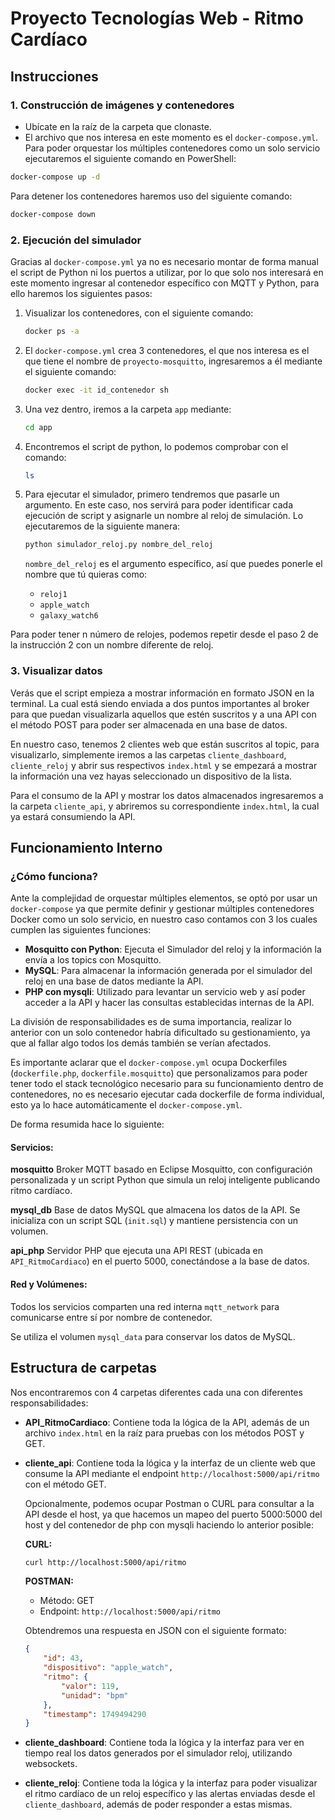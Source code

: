 # Proyecto Tecnologías Web - Ritmo Cardíaco

## Instrucciones

### 1. Construcción de imágenes y contenedores

- Ubícate en la raíz de la carpeta que clonaste.
- El archivo que nos interesa en este momento es el `docker-compose.yml`. Para poder orquestar los múltiples contenedores como un solo servicio ejecutaremos el siguiente comando en PowerShell:

```bash
docker-compose up -d
```
Para detener los contenedores haremos uso del siguiente comando:
```bash
docker-compose down
```

### 2. Ejecución del simulador

Gracias al `docker-compose.yml` ya no es necesario montar de forma manual el script de Python ni los puertos a utilizar, por lo que solo nos interesará en este momento ingresar al contenedor específico con MQTT y Python, para ello haremos los siguientes pasos:

1. Visualizar los contenedores, con el siguiente comando:
   ```bash
   docker ps -a
   ```

2. El `docker-compose.yml` crea 3 contenedores, el que nos interesa es el que tiene el nombre de `proyecto-mosquitto`, ingresaremos a él mediante el siguiente comando:
   ```bash
   docker exec -it id_contenedor sh
   ```

3. Una vez dentro, iremos a la carpeta `app` mediante:
   ```bash
   cd app
   ```

4. Encontremos el script de python, lo podemos comprobar con el comando:
   ```bash
   ls
   ```

5. Para ejecutar el simulador, primero tendremos que pasarle un argumento. En este caso, nos servirá para poder identificar cada ejecución de script y asignarle un nombre al reloj de simulación. Lo ejecutaremos de la siguiente manera:
   ```bash
   python simulador_reloj.py nombre_del_reloj
   ```

   `nombre_del_reloj` es el argumento específico, así que puedes ponerle el nombre que tú quieras como:
   - `reloj1`
   - `apple_watch`
   - `galaxy_watch6`

Para poder tener n número de relojes, podemos repetir desde el paso 2 de la instrucción 2 con un nombre diferente de reloj.

### 3. Visualizar datos

Verás que el script empieza a mostrar información en formato JSON en la terminal. La cual está siendo enviada a dos puntos importantes al broker para que puedan visualizarla aquellos que estén suscritos y a una API con el método POST para poder ser almacenada en una base de datos.

En nuestro caso, tenemos 2 clientes web que están suscritos al topic, para visualizarlo, simplemente iremos a las carpetas `cliente_dashboard`, `cliente_reloj` y abrir sus respectivos `index.html` y se empezará a mostrar la información una vez hayas seleccionado un dispositivo de la lista.

Para el consumo de la API y mostrar los datos almacenados ingresaremos a la carpeta `cliente_api`, y abriremos su correspondiente `index.html`, la cual ya estará consumiendo la API.

## Funcionamiento Interno

### ¿Cómo funciona?

Ante la complejidad de orquestar múltiples elementos, se optó por usar un `docker-compose` ya que permite definir y gestionar múltiples contenedores Docker como un solo servicio, en nuestro caso contamos con 3 los cuales cumplen las siguientes funciones:

- **Mosquitto con Python**: Ejecuta el Simulador del reloj y la información la envía a los topics con Mosquitto.
- **MySQL**: Para almacenar la información generada por el simulador del reloj en una base de datos mediante la API.
- **PHP con mysqli**: Utilizado para levantar un servicio web y así poder acceder a la API y hacer las consultas establecidas internas de la API.

La división de responsabilidades es de suma importancia, realizar lo anterior con un solo contenedor habría dificultado su gestionamiento, ya que al fallar algo todos los demás también se verían afectados.

Es importante aclarar que el `docker-compose.yml` ocupa Dockerfiles (`dockerfile.php`, `dockerfile.mosquitto`) que personalizamos para poder tener todo el stack tecnológico necesario para su funcionamiento dentro de contenedores, no es necesario ejecutar cada dockerfile de forma individual, esto ya lo hace automáticamente el `docker-compose.yml`.

De forma resumida hace lo siguiente:

#### Servicios:

**mosquitto**
Broker MQTT basado en Eclipse Mosquitto, con configuración personalizada y un script Python que simula un reloj inteligente publicando ritmo cardíaco.

**mysql_db**
Base de datos MySQL que almacena los datos de la API. Se inicializa con un script SQL (`init.sql`) y mantiene persistencia con un volumen.

**api_php**
Servidor PHP que ejecuta una API REST (ubicada en `API_RitmoCardiaco`) en el puerto 5000, conectándose a la base de datos.

#### Red y Volúmenes:

Todos los servicios comparten una red interna `mqtt_network` para comunicarse entre sí por nombre de contenedor.

Se utiliza el volumen `mysql_data` para conservar los datos de MySQL.

## Estructura de carpetas

Nos encontraremos con 4 carpetas diferentes cada una con diferentes responsabilidades:

- **API_RitmoCardiaco**: Contiene toda la lógica de la API, además de un archivo `index.html` en la raíz para pruebas con los métodos POST y GET.

- **cliente_api**: Contiene toda la lógica y la interfaz de un cliente web que consume la API mediante el endpoint `http://localhost:5000/api/ritmo` con el método GET.

  Opcionalmente, podemos ocupar Postman o CURL para consultar a la API desde el host, ya que hacemos un mapeo del puerto 5000:5000 del host y del contenedor de php con mysqli haciendo lo anterior posible:
  
  **CURL:**
  ```bash
  curl http://localhost:5000/api/ritmo
  ```
  
  **POSTMAN:**
  - Método: GET
  - Endpoint: `http://localhost:5000/api/ritmo`

  Obtendremos una respuesta en JSON con el siguiente formato:
  ```json
  {
      "id": 43,
      "dispositivo": "apple_watch",
      "ritmo": {
          "valor": 119,
          "unidad": "bpm"
      },
      "timestamp": 1749494290
  }
  ```

- **cliente_dashboard**: Contiene toda la lógica y la interfaz para ver en tiempo real los datos generados por el simulador reloj, utilizando websockets.

- **cliente_reloj**: Contiene toda la lógica y la interfaz para poder visualizar el ritmo cardíaco de un reloj específico y las alertas enviadas desde el `cliente_dashboard`, además de poder responder a estas mismas.